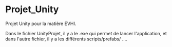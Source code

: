 # Projet_Unity

Projet Unity pour la matière EVHI.

Dans le fichier UnityProjet, il y a le .exe qui permet de lancer l'application, et dans l'autre fichier, il y a les différents scripts/prefabs/ ....
